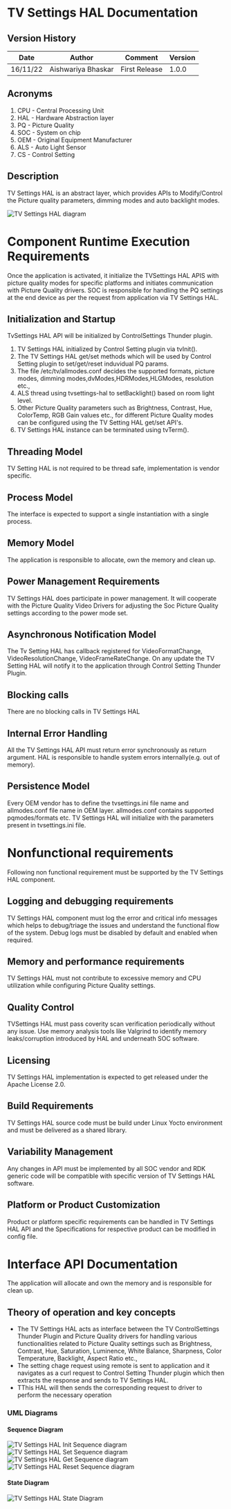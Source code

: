
# TV Settings HAL Documentation

## Version History

| Date | Author | Comment | Version |
| --- | --------- | --- | --- |
| 16/11/22 | Aishwariya Bhaskar | First Release | 1.0.0 |

## Acronyms

1. CPU - Central Processing Unit
2. HAL - Hardware Abstraction layer
3. PQ - Picture Quality
4. SOC - System on chip
5. OEM - Original Equipment Manufacturer
6. ALS - Auto Light Sensor
7. CS - Control Setting

## Description

TV Settings HAL is an abstract layer, which provides APIs to Modify/Control the Picture quality parameters, dimming modes and auto backlight modes.

![TV Settings HAL diagram](images/tv_settings_hal_architecture.PNG)
	
# Component Runtime Execution Requirements

Once the application is activated, it initialize the TVSettings HAL APIS with picture quality modes for specific platforms and initiates communication with Picture Quality drivers.
SOC is responsible for handling the PQ settings at the end device as per the request from application via TV Settings HAL.

## Initialization and Startup

TvSettings HAL API will be initialized by ControlSettings Thunder plugin.
 1. TV Settings HAL initialized by Control Setting plugin via tvInit(). 
 2. The TV Settings HAL get/set methods which will be used by Control Setting plugin to set/get/reset induvidual PQ params.
 3. The file /etc/tv/allmodes.conf decides the supported formats, picture modes, dimming modes,dvModes,HDRModes,HLGModes, resolution etc., 
 4. ALS thread using tvsettings-hal to setBacklight() based on room light level.
 5. Other Picture Quality parameters such as Brightness, Contrast, Hue, ColorTemp, RGB Gain values etc., for different Picture Quality modes can be configured using the TV Setting HAL get/set API's. 
 6. TV Settings HAL instance can be terminated using tvTerm().

## Threading Model

TV Setting HAL is not required to be thread safe, implementation is vendor specific.

## Process Model

The interface is expected to support a single instantiation with a single process.

## Memory Model

The application is responsible to allocate, own the memory and clean up.

## Power Management Requirements

TV Settings HAL does participate in power management. It will cooperate with the Picture Quality Video Drivers for adjusting the Soc Picture Quality settings according to the power mode set.

## Asynchronous Notification Model

The Tv Setting HAL has callback registered for VideoFormatChange, VideoResolutionChange, VideoFrameRateChange. On any update the TV Setting HAL will notify it to the application through Control Setting Thunder Plugin.

## Blocking calls

There are no blocking calls in TV Settings HAL

## Internal Error Handling

All the TV Settings HAL API must return error synchronously as return argument. HAL is responsible to handle system errors internally(e.g. out of memory).

## Persistence Model

Every OEM vendor has to define the tvsettings.ini file name and allmodes.conf file name in OEM layer.
allmodes.conf contains supported pqmodes/formats etc.
TV Settings HAL will initialize with the parameters present in tvsettings.ini file.


# Nonfunctional requirements

Following non functional requirement must be supported by the TV Settings HAL component.

## Logging and debugging requirements

TV Settings HAL component must log the error and critical info messages which helps to debug/triage the issues and understand the functional flow of the system.
Debug logs must be disabled by default and enabled when required.

## Memory and performance requirements

TV Settings HAL must not contribute to excessive memory and CPU utilization while configuring Picture Quality settings.

## Quality Control

TVSettings HAL must pass coverity scan verification periodically without any issue.
Use memory analysis tools like Valgrind to identify memory leaks/corruption introduced by HAL and underneath SOC software. 

## Licensing

TV Settings HAL implementation is expected to get released under the Apache License 2.0. 

## Build Requirements

TV Settings HAL source code must be build under Linux Yocto environment and must be delivered as a shared library.
  
## Variability Management

Any changes in API must be implemented by all SOC vendor and RDK generic code will be compatible with specific version of TV Settings HAL software.

## Platform or Product Customization

Product or platform specific requirements can be handled in TV Settings HAL API and the Specifications for respective product can be modified in config file.

# Interface API Documentation

The application will allocate and own the memory and is responsible for clean up.

## Theory of operation and key concepts

- The TV Settings HAL acts as interface between the TV ControlSettings Thunder Plugin and Picture Quality drivers for handling various functionalities related to Picture Quality settings such as Brightness, Contrast, Hue, Saturation, Luminence, White Balance, Sharpness, Color Temperature, Backlight, Aspect Ratio etc., 
- The setting chage request using remote is sent to application and it navigates as a curl request to Control Setting Thunder plugin which then extracts the response and sends to TV Settings HAL.
- TThis HAL will then sends the corresponding request to driver to perform the necessary operation

### UML Diagrams

#### Sequence Diagram

![TV Settings HAL Init Sequence diagram](images/InitSequence.png)
![TV Settings HAL Set Sequence diagram](images/SetSequence.png)
![TV Settings HAL Get Sequence diagram](images/GetSequence.png)
![TV Settings HAL Reset Sequence diagram](images/ResetSequence.png)

#### State Diagram

![TV Settings HAL State Diagram](images/state_diagram.PNG)
